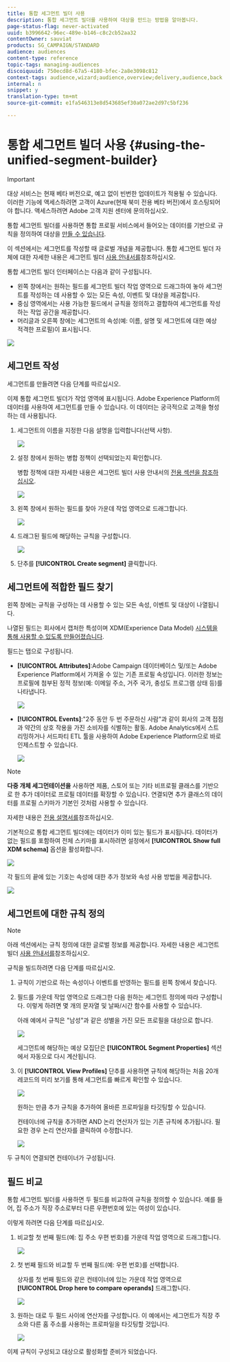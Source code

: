 ```yaml
---
title: 통합 세그먼트 빌더 사용
description: 통합 세그먼트 빌더를 사용하여 대상을 만드는 방법을 알아봅니다.
page-status-flag: never-activated
uuid: b3996642-96ec-489e-b146-c8c2cb52aa32
contentOwner: sauviat
products: SG_CAMPAIGN/STANDARD
audience: audiences
content-type: reference
topic-tags: managing-audiences
discoiquuid: 750ecd8d-67a5-4180-bfec-2a8e3098c812
context-tags: audience,wizard;audience,overview;delivery,audience,back
internal: n
snippet: y
translation-type: tm+mt
source-git-commit: e1fa546313e8d543685ef30a072ae2d97c5bf236

---
```



# 통합 세그먼트 빌더 사용 {#using-the-unified-segment-builder}

>[!IMPORTANT]
>
>대상 서비스는 현재 베타 버전으로, 예고 없이 빈번한 업데이트가 적용될 수 있습니다. 이러한 기능에 액세스하려면 고객이 Azure(현재 북미 전용 베타 버전)에서 호스팅되어야 합니다. 액세스하려면 Adobe 고객 지원 센터에 문의하십시오.

통합 세그먼트 빌더를 사용하면 통합 프로필 서비스에서 들어오는 데이터를 기반으로 규칙을 정의하여 대상을 [만들 수 있습니다](https://docs.adobe.com/content/help/en/experience-platform/profile/home.html).

이 섹션에서는 세그먼트를 작성할 때 글로벌 개념을 제공합니다. 통합 세그먼트 빌더 자체에 대한 자세한 내용은 세그먼트 빌더 [사용 안내서를](https://docs.adobe.com/content/help/en/experience-platform/segmentation/ui/overview.html)참조하십시오.

통합 세그먼트 빌더 인터페이스는 다음과 같이 구성됩니다.

* 왼쪽 창에서는 원하는 필드를 세그먼트 빌더 작업 영역으로 드래그하여 놓아 세그먼트를 작성하는 데 사용할 수 있는 모든 속성, 이벤트 및 대상을 제공합니다.
* 중심 영역에서는 사용 가능한 필드에서 규칙을 정의하고 결합하여 세그먼트를 작성하는 작업 공간을 제공합니다.
* 머리글과 오른쪽 창에는 세그먼트의 속성(예: 이름, 설명 및 세그먼트에 대한 예상 적격한 프로필)이 표시됩니다.

![](assets/aep_audiences_interface.png)

## 세그먼트 작성

세그먼트를 만들려면 다음 단계를 따르십시오.

이제 통합 세그먼트 빌더가 작업 영역에 표시됩니다. Adobe Experience Platform의 데이터를 사용하여 세그먼트를 만들 수 있습니다. 이 데이터는 궁극적으로 고객을 형성하는 데 사용됩니다.

1. 세그먼트의 이름을 지정한 다음 설명을 입력합니다(선택 사항).

   ![](assets/aep_audiences_creation_edit_name.png)

1. 설정 창에서 원하는 병합 정책이 선택되었는지 확인합니다.

   병합 정책에 대한 자세한 내용은 세그먼트 빌더 사용 안내서의 [전용 섹션을 참조하십시오](https://docs.adobe.com/content/help/en/experience-platform/segmentation/ui/overview.html).

   ![](assets/aep_audiences_mergepolicy.png)

1. 왼쪽 창에서 원하는 필드를 찾아 가운데 작업 영역으로 드래그합니다.

   ![](assets/aep_audiences_dragfield.png)

1. 드래그된 필드에 해당하는 규칙을 구성합니다.

   ![](assets/aep_audiences_configure_rules.png)

1. 단추를 **[!UICONTROL Create segment]** 클릭합니다.

## 세그먼트에 적합한 필드 찾기

왼쪽 창에는 규칙을 구성하는 데 사용할 수 있는 모든 속성, 이벤트 및 대상이 나열됩니다.

나열된 필드는 회사에서 캡처한 특성이며 XDM(Experience Data Model) [시스템을 통해 사용할 수 있도록 만들어졌습니다](https://www.adobe.io/apis/experienceplatform/home/xdm.html).

필드는 탭으로 구성됩니다.

* **[!UICONTROL Attributes]**:Adobe Campaign 데이터베이스 및/또는 Adobe Experience Platform에서 가져올 수 있는 기존 프로필 속성입니다. 이러한 정보는 프로필에 첨부된 정적 정보(예: 이메일 주소, 거주 국가, 충성도 프로그램 상태 등)를 나타냅니다.

   ![](assets/aep_audiences_attributestab.png)

* **[!UICONTROL Events]**:&quot;2주 동안 두 번 주문하신 사람&quot;과 같이 회사의 고객 접점과 약간의 상호 작용을 가진 소비자를 식별하는 활동. Adobe Analytics에서 스트리밍하거나 서드파티 ETL 툴을 사용하여 Adobe Experience Platform으로 바로 인제스트할 수 있습니다.

   ![](assets/aep_audiences_eventstab.png)

>[!NOTE]
>
>**다중 개체 세그먼테이션을** 사용하면 제품, 스토어 또는 기타 비프로필 클래스를 기반으로 한 추가 데이터로 프로필 데이터를 확장할 수 있습니다. 연결되면 추가 클래스의 데이터를 프로필 스키마가 기본인 것처럼 사용할 수 있습니다.
>
>자세한 내용은 [전용 설명서를](https://docs.adobe.com/content/help/en/experience-platform/segmentation/multi-entity-segmentation.html)참조하십시오.

기본적으로 통합 세그먼트 빌더에는 데이터가 이미 있는 필드가 표시됩니다. 데이터가 없는 필드를 포함하여 전체 스키마를 표시하려면 설정에서 **[!UICONTROL Show full XDM schema]** 옵션을 활성화합니다.

![](assets/aep_audiences_populatedfields.png)

각 필드의 끝에 있는 기호는 속성에 대한 추가 정보와 속성 사용 방법을 제공합니다.

![](assets/aep_audiences_isymbol.png)

## 세그먼트에 대한 규칙 정의

>[!NOTE]
>
>아래 섹션에서는 규칙 정의에 대한 글로벌 정보를 제공합니다. 자세한 내용은 세그먼트 빌더 [사용 안내서를](https://docs.adobe.com/content/help/en/experience-platform/segmentation/ui/overview.html)참조하십시오.

규칙을 빌드하려면 다음 단계를 따르십시오.

1. 규칙이 기반으로 하는 속성이나 이벤트를 반영하는 필드를 왼쪽 창에서 찾습니다.

1. 필드를 가운데 작업 영역으로 드래그한 다음 원하는 세그먼트 정의에 따라 구성합니다. 이렇게 하려면 몇 개의 문자열 및 날짜/시간 함수를 사용할 수 있습니다.

   아래 예에서 규칙은 &quot;남성&quot;과 같은 성별을 가진 모든 프로필을 대상으로 합니다.

   ![](assets/aep_audiences_malegender.png)

   세그먼트에 해당하는 예상 모집단은 **[!UICONTROL Segment Properties]** 섹션에서 자동으로 다시 계산됩니다.

1. 이 **[!UICONTROL View Profiles]** 단추를 사용하면 규칙에 해당하는 처음 20개 레코드의 미리 보기를 통해 세그먼트를 빠르게 확인할 수 있습니다.

   ![](assets/aep_audiences_samplepreview.png)

   원하는 만큼 추가 규칙을 추가하여 올바른 프로파일을 타깃팅할 수 있습니다.

   컨테이너에 규칙을 추가하면 AND 논리 연산자가 있는 기존 규칙에 추가됩니다. 필요한 경우 논리 연산자를 클릭하여 수정합니다.

   ![](assets/aep_audiences_andoperator.png)

두 규칙이 연결되면 컨테이너가 구성됩니다.

## 필드 비교

통합 세그먼트 빌더를 사용하면 두 필드를 비교하여 규칙을 정의할 수 있습니다. 예를 들어, 집 주소가 직장 주소로부터 다른 우편번호에 있는 여성이 있습니다.

이렇게 하려면 다음 단계를 따르십시오.

1. 비교할 첫 번째 필드(예: 집 주소 우편 번호)를 가운데 작업 영역으로 드래그합니다.

   ![](assets/aep_audiences_comparing_1.png)

1. 첫 번째 필드와 비교할 두 번째 필드(예: 우편 번호)를 선택합니다.

   상자를 첫 번째 필드와 같은 컨테이너에 있는 가운데 작업 영역으로 **[!UICONTROL Drop here to compare operands]** 드래그합니다.

   ![](assets/aep_audiences_comparing_2.png)

1. 원하는 대로 두 필드 사이에 연산자를 구성합니다. 이 예에서는 세그먼트가 직장 주소와 다른 홈 주소를 사용하는 프로파일을 타깃팅할 것입니다.

   ![](assets/aep_audiences_comparing_3.png)

이제 규칙이 구성되고 대상으로 활성화할 준비가 되었습니다.
